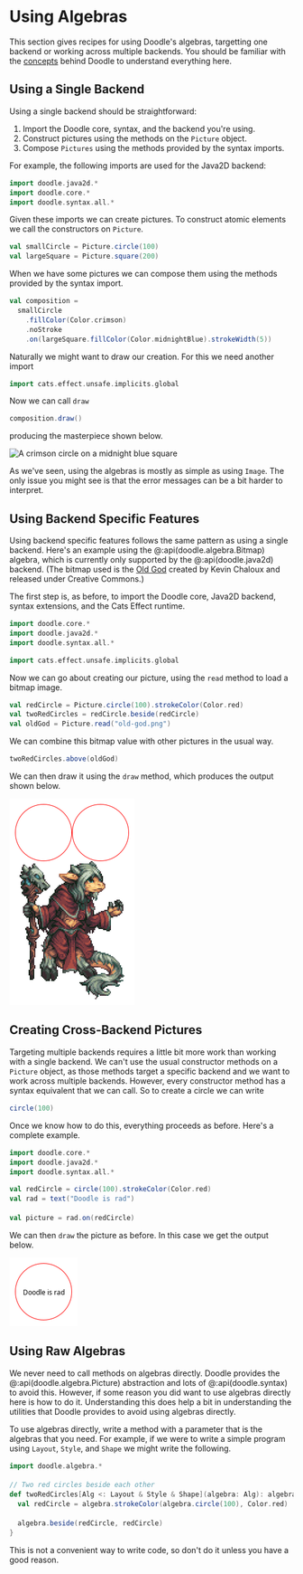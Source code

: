 # Using Algebras

This section gives recipes for using Doodle's algebras, targetting one backend or working across multiple backends. You should be familiar with the [concepts](../concepts/README.md) behind Doodle to understand everything here.


## Using a Single Backend

Using a single backend should be straightforward:

1. Import the Doodle core, syntax, and the backend you're using.
2. Construct pictures using the methods on the `Picture` object.
3. Compose `Pictures` using the methods provided by the syntax imports.

For example, the following imports are used for the Java2D backend:

```scala mdoc:silent
import doodle.java2d.*
import doodle.core.*
import doodle.syntax.all.*
```

Given these imports we can create pictures. To construct atomic elements we call the constructors on `Picture`.

```scala mdoc:silent
val smallCircle = Picture.circle(100)
val largeSquare = Picture.square(200)
```

When we have some pictures we can compose them using the methods provided by the syntax import.

```scala mdoc:silent
val composition =
  smallCircle
    .fillColor(Color.crimson)
    .noStroke
    .on(largeSquare.fillColor(Color.midnightBlue).strokeWidth(5))
```

Naturally we might want to draw our creation. For this we need another import


```scala
import cats.effect.unsafe.implicits.global
```

Now we can call `draw`

```scala
composition.draw()
```

producing the masterpiece shown below.

![A crimson circle on a midnight blue square](circle-square.png)

As we've seen, using the algebras is mostly as simple as using `Image`. The only issue you might see is that the error messages can be a bit harder to interpret.


## Using Backend Specific Features

Using backend specific features follows the same pattern as using a single backend. Here's an example using the @:api(doodle.algebra.Bitmap) algebra, which is currently only supported by the @:api(doodle.java2d) backend. (The bitmap used is the [Old God](https://www.deviantart.com/kaiseto/journal/Most-of-my-Pixel-Art-is-now-Creative-Commons-369510391) created by Kevin Chaloux and released under Creative Commons.)

The first step is, as before, to import the Doodle core, Java2D backend, syntax extensions, and the Cats Effect runtime.

```scala mdoc:reset:silent
import doodle.core.*
import doodle.java2d.*
import doodle.syntax.all.*
```
```scala
import cats.effect.unsafe.implicits.global
```
Now we can go about creating our picture, using the `read` method to load a bitmap image.

```scala mdoc:silent
val redCircle = Picture.circle(100).strokeColor(Color.red)
val twoRedCircles = redCircle.beside(redCircle)
val oldGod = Picture.read("old-god.png")
```

We can combine this bitmap value with other pictures in the usual way.

```scala mdoc:silent
twoRedCircles.above(oldGod)
```

We can then draw it using the `draw` method, which produces the output shown below.

![Double suns rising over the Old God](suns-old-god.png)


## Creating Cross-Backend Pictures

Targeting multiple backends requires a little bit more work than working with a single backend. We can't use the usual constructor methods on a `Picture` object, as those methods target a specific backend and we want to work across multiple backends. However, every constructor method has a syntax equivalent that we can call. So to create a circle we can write

```scala mdoc:silent
circle(100)
```

Once we know how to do this, everything proceeds as before. Here's a complete example.

```scala mdoc:reset:invisible
import doodle.core.*
import doodle.java2d.*
import doodle.syntax.all.*
```
```scala mdoc:silent
val redCircle = circle(100).strokeColor(Color.red)
val rad = text("Doodle is rad")
  
val picture = rad.on(redCircle)
```

We can then `draw` the picture as before. In this case we get the output below.

![Doodle is rad, and so is tagless final style](basic-with-text.png)


## Using Raw Algebras

We never need to call methods on algebras directly. Doodle provides the @:api(doodle.algebra.Picture) abstraction and lots of @:api(doodle.syntax) to avoid this. However, if some reason you did want to use algebras directly here is how to do it. Understanding this does help a bit in understanding the utilities that Doodle provides to avoid using algebras directly.

To use algebras directly, write a method with a parameter that is the algebras that you need. For example, if we were to write a simple program using `Layout`, `Style`, and `Shape` we might write the following.

```scala mdoc:silent
import doodle.algebra.*

// Two red circles beside each other
def twoRedCircles[Alg <: Layout & Style & Shape](algebra: Alg): algebra.Drawing[Unit] = {
  val redCircle = algebra.strokeColor(algebra.circle(100), Color.red)
  
  algebra.beside(redCircle, redCircle)
}
```

This is not a convenient way to write code, so don't do it unless you have a good reason.
